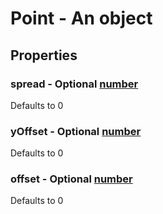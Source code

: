 

# Point - An object



## Properties



### spread - Optional [number](number)



Defaults to 0



### yOffset - Optional [number](number)



Defaults to 0



### offset - Optional [number](number)



Defaults to 0

